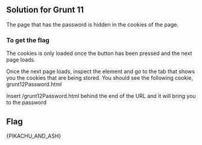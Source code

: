 ## Solution for Grunt 11 #

The page that has the password is hidden in the cookies of the page.

### To get the flag

The cookies is only loaded once the button has been pressed and the next page loads.

Once the next page loads, inspect the element and go to the tab that shows you the cookies that are being stored.
You should see the following cookie,
    grunt12Password.html

Insert /grunt12Password.html behind the end of the URL and it will bring you to the password

## Flag
{PIKACHU_AND_ASH}